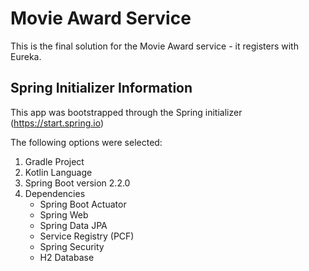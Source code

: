 # Movie Award Service

This is the final solution for the Movie Award service - it registers with Eureka.

## Spring Initializer Information
This app was bootstrapped through the Spring initializer (https://start.spring.io)

The following options were selected:

1. Gradle Project
1. Kotlin Language
1. Spring Boot version 2.2.0
1. Dependencies
   - Spring Boot Actuator
   - Spring Web
   - Spring Data JPA
   - Service Registry (PCF)
   - Spring Security
   - H2 Database
   